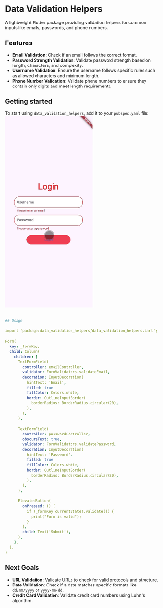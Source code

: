 
# Data Validation Helpers

A lightweight Flutter package providing validation helpers for common inputs like emails, passwords, and phone numbers.

## Features

- **Email Validation**: Check if an email follows the correct format.
- **Password Strength Validation**: Validate password strength based on length, characters, and complexity.
- **Username Validation**: Ensure the username follows specific rules such as allowed characters and minimum length.
- **Phone Number Validation**: Validate phone numbers to ensure they contain only digits and meet length requirements.

## Getting started

To start using `data_validation_helpers`, add it to your `pubspec.yaml` file:
![Demo](demo.gif)

```yaml

## Usage

import 'package:data_validation_helpers/data_validation_helpers.dart';

Form(
  key: _formKey,
  child: Column(
    children: [
      TextFormField(
        controller: emailController,
        validator: FormValidators.validateEmail,
        decoration: InputDecoration(
          hintText: 'Email',
          filled: true,
          fillColor: Colors.white,
          border: OutlineInputBorder(
            borderRadius: BorderRadius.circular(20),
          ),
        ),
      ),
      
      TextFormField(
        controller: passwordController,
        obscureText: true,
        validator: FormValidators.validatePassword,
        decoration: InputDecoration(
          hintText: 'Password',
          filled: true,
          fillColor: Colors.white,
          border: OutlineInputBorder(
            borderRadius: BorderRadius.circular(20),
          ),
        ),
      ),
      
      ElevatedButton(
        onPressed: () {
          if (_formKey.currentState!.validate()) {
            print("Form is valid");
          }
        },
        child: Text('Submit'),
      ),
    ],
  ),
)
```

## Next Goals

- **URL Validation**: Validate URLs to check for valid protocols and structure.
- **Date Validation**: Check if a date matches specific formats like `dd/mm/yyyy` or `yyyy-mm-dd`.
- **Credit Card Validation**: Validate credit card numbers using Luhn's algorithm.